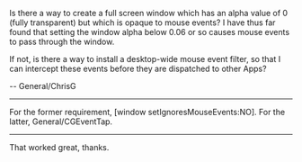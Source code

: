 Is there a way to create a full screen window which has an alpha value of 0 (fully transparent) but which is opaque to mouse events?
I have thus far found that setting the window alpha below 0.06 or so causes mouse events to pass through the window.

If not, is there a way to install a desktop-wide mouse event filter, so that I can intercept these events before they are dispatched to other Apps?

-- General/ChrisG

----
For the former requirement,     [window setIgnoresMouseEvents:NO]. For the latter, General/CGEventTap.

----
That worked great, thanks.